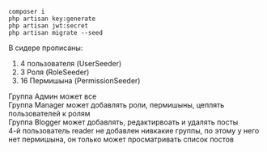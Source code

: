 ```
composer i
php artisan key:generate
php artisan jwt:secret
php artisan migrate --seed
```

В сидере прописаны:

1) 4 пользователя (UserSeeder)
2) 3 Роля (RoleSeeder)
3) 16 Пермишына (PermissionSeeder)

Группа Админ может все
<br>
Группа Manager может добавлять роли, пермишыны, цеплять пользователей к ролям
<br>
Группа Blogger может добавлять, редактирвоать и удалять посты
<br>
4-й пользователь reader не добавлен нивкакие группы, по этому у него нет пермишына, он только может просматривать список постов
